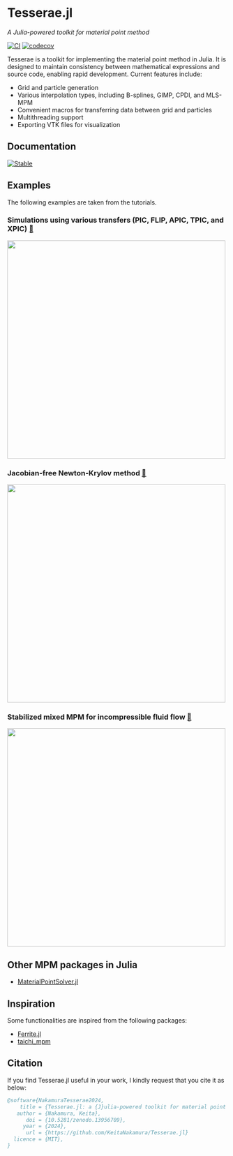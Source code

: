 # Tesserae.jl

*A Julia-powered toolkit for material point method*

[![CI](https://github.com/KeitaNakamura/Tesserae.jl/actions/workflows/CI.yml/badge.svg)](https://github.com/KeitaNakamura/Tesserae.jl/actions/workflows/CI.yml)
[![codecov](https://codecov.io/gh/KeitaNakamura/Tesserae.jl/graph/badge.svg?token=H5BHWIIBTG)](https://codecov.io/gh/KeitaNakamura/Tesserae.jl)

Tesserae is a toolkit for implementing the material point method in Julia. It is designed to maintain consistency between mathematical expressions and source code, enabling rapid development. Current features include:

* Grid and particle generation
* Various interpolation types, including B-splines, GIMP, CPDI, and MLS-MPM
* Convenient macros for transferring data between grid and particles
* Multithreading support
* Exporting VTK files for visualization

## Documentation

[![Stable](https://img.shields.io/badge/docs-latest%20release-blue.svg)](https://KeitaNakamura.github.io/Tesserae.jl/stable)

## Examples

The following examples are taken from the tutorials.

### Simulations using various transfers (PIC, FLIP, APIC, TPIC, and XPIC) [🔗](https://keitanakamura.github.io/Tesserae.jl/stable/tutorials/collision/)

<img src="https://github.com/user-attachments/assets/24cbd50c-7d21-4917-a7e1-12816b561dee" width="500"/>

### Jacobian-free Newton-Krylov method [🔗](https://keitanakamura.github.io/Tesserae.jl/stable/tutorials/implicit_jacobian_free/)

<img src="https://github.com/user-attachments/assets/9d9dbb86-87d5-4818-bbbf-ae0983cd3f04" width="500"/>

### Stabilized mixed MPM for incompressible fluid flow [🔗](https://keitanakamura.github.io/Tesserae.jl/stable/tutorials/dam_break/)

<img src="https://github.com/user-attachments/assets/dfc9fb4e-6223-460e-ac34-310363cd6a78" width="500"/>

## Other MPM packages in Julia

* [MaterialPointSolver.jl](https://github.com/LandslideSIM/MaterialPointSolver.jl)

## Inspiration

Some functionalities are inspired from the following packages:

* [Ferrite.jl](https://github.com/Ferrite-FEM/Ferrite.jl)
* [taichi_mpm](https://github.com/yuanming-hu/taichi_mpm)

## Citation

If you find Tesserae.jl useful in your work, I kindly request that you cite it as below:

```bibtex
@software{NakamuraTesserae2024,
    title = {Tesserae.jl: a {J}ulia-powered toolkit for material point method},
   author = {Nakamura, Keita},
      doi = {10.5281/zenodo.13956709},
     year = {2024},
      url = {https://github.com/KeitaNakamura/Tesserae.jl}
  licence = {MIT},
}
```
